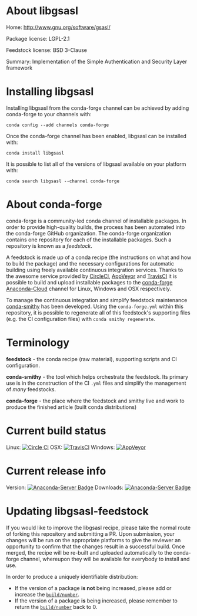 About libgsasl
==============

Home: http://www.gnu.org/software/gsasl/

Package license: LGPL-2.1

Feedstock license: BSD 3-Clause

Summary: Implementation of the Simple Authentication and Security Layer framework



Installing libgsasl
===================

Installing libgsasl from the conda-forge channel can be achieved by adding conda-forge to your channels with:

```
conda config --add channels conda-forge
```

Once the conda-forge channel has been enabled, libgsasl can be installed with:

```
conda install libgsasl
```

It is possible to list all of the versions of libgsasl available on your platform with:

```
conda search libgsasl --channel conda-forge
```


About conda-forge
=================

conda-forge is a community-led conda channel of installable packages.
In order to provide high-quality builds, the process has been automated into the
conda-forge GitHub organization. The conda-forge organization contains one repository
for each of the installable packages. Such a repository is known as a *feedstock*.

A feedstock is made up of a conda recipe (the instructions on what and how to build
the package) and the necessary configurations for automatic building using freely
available continuous integration services. Thanks to the awesome service provided by
[CircleCI](https://circleci.com/), [AppVeyor](http://www.appveyor.com/)
and [TravisCI](https://travis-ci.org/) it is possible to build and upload installable
packages to the [conda-forge](https://anaconda.org/conda-forge)
[Anaconda-Cloud](http://docs.anaconda.org/) channel for Linux, Windows and OSX respectively.

To manage the continuous integration and simplify feedstock maintenance
[conda-smithy](http://github.com/conda-forge/conda-smithy) has been developed.
Using the ``conda-forge.yml`` within this repository, it is possible to regenerate all of
this feedstock's supporting files (e.g. the CI configuration files) with ``conda smithy regenerate``.


Terminology
===========

**feedstock** - the conda recipe (raw material), supporting scripts and CI configuration.

**conda-smithy** - the tool which helps orchestrate the feedstock.
                   Its primary use is in the construction of the CI ``.yml`` files
                   and simplify the management of *many* feedstocks.

**conda-forge** - the place where the feedstock and smithy live and work to
                  produce the finished article (built conda distributions)

Current build status
====================

Linux: [![Circle CI](https://circleci.com/gh/conda-forge/libgsasl-feedstock.svg?style=svg)](https://circleci.com/gh/conda-forge/libgsasl-feedstock)
OSX: [![TravisCI](https://travis-ci.org/conda-forge/libgsasl-feedstock.svg?branch=master)](https://travis-ci.org/conda-forge/libgsasl-feedstock)
Windows: [![AppVeyor](https://ci.appveyor.com/api/projects/status/github/conda-forge/libgsasl-feedstock?svg=True)](https://ci.appveyor.com/project/conda-forge/libgsasl-feedstock/branch/master)

Current release info
====================
Version: [![Anaconda-Server Badge](https://anaconda.org/conda-forge/libgsasl/badges/version.svg)](https://anaconda.org/conda-forge/libgsasl)
Downloads: [![Anaconda-Server Badge](https://anaconda.org/conda-forge/libgsasl/badges/downloads.svg)](https://anaconda.org/conda-forge/libgsasl)


Updating libgsasl-feedstock
===========================

If you would like to improve the libgsasl recipe, please take the normal
route of forking this repository and submitting a PR. Upon submission, your changes will
be run on the appropriate platforms to give the reviewer an opportunity to confirm that the
changes result in a successful build. Once merged, the recipe will be re-built and uploaded
automatically to the conda-forge channel, whereupon they will be available for everybody to
install and use.

In order to produce a uniquely identifiable distribution:
 * If the version of a package **is not** being increased, please add or increase
   the [``build/number``](http://conda.pydata.org/docs/building/meta-yaml.html#build-number-and-string).
 * If the version of a package **is** being increased, please remember to return
   the [``build/number``](http://conda.pydata.org/docs/building/meta-yaml.html#build-number-and-string)
   back to 0.
